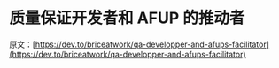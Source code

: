 # 质量保证开发者和 AFUP 的推动者

原文：[https://dev.to/briceatwork/qa-developper-and-afups-facilitator](https://dev.to/briceatwork/qa-developper-and-afups-facilitator)